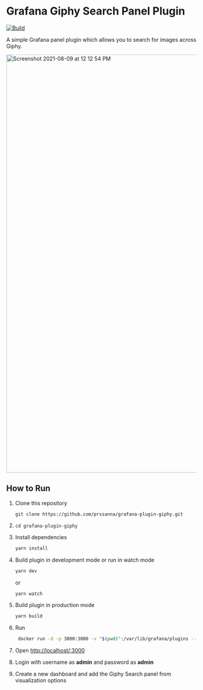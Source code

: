 # Grafana Giphy Search Panel Plugin

[![Build](https://github.com/grafana/grafana-starter-panel/workflows/CI/badge.svg)](https://github.com/grafana/grafana-starter-panel/actions?query=workflow%3A%22CI%22)

A simple Grafana panel plugin which allows you to search for images across Giphy.

<img width="1104" alt="Screenshot 2021-08-09 at 12 12 54 PM" src="https://user-images.githubusercontent.com/19775888/128672456-32551804-5890-483f-86fa-2d9f30950ff6.png">

## How to Run

1. Clone this repository
    ```
   git clone https://github.com/prssanna/grafana-plugin-giphy.git
   ```

2.  
   ```
   cd grafana-plugin-giphy
   ```

3. Install dependencies

   ```bash
   yarn install
   ```

4. Build plugin in development mode or run in watch mode

   ```bash
   yarn dev
   ```

   or

   ```bash
   yarn watch
   ```

5. Build plugin in production mode

   ```bash
   yarn build
   ```
6. Run
   ```bash
    docker run -d -p 3000:3000 -v "$(pwd)":/var/lib/grafana/plugins --name=grafana grafana/grafana:7.0.0
   ```
7. Open [http://localhost/:3000](http://localhost:3000)
8. Login with username as **admin** and password as **admin**
9. Create a new dashboard and add the Giphy Search panel from visualization options


